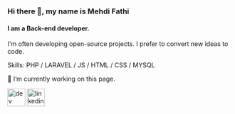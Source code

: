 ### Hi there 👋, my name is Mehdi Fathi
#### I am a Back-end developer.
I'm often developing open-source projects. I prefer to convert new ideas to code.

Skills: PHP / LARAVEL / JS / HTML / CSS / MYSQL

🔭 I’m currently working on this page. 

[<img src='https://cdn.jsdelivr.net/npm/simple-icons@3.0.1/icons/dev-dot-to.svg' alt='dev' height='40'>](https://dev.to/https://dev.to/mehdifathi)  [<img src='https://cdn.jsdelivr.net/npm/simple-icons@3.0.1/icons/linkedin.svg' alt='linkedin' height='40'>](https://www.linkedin.com/in/mehdi-fathi-a33a52b6//)  

